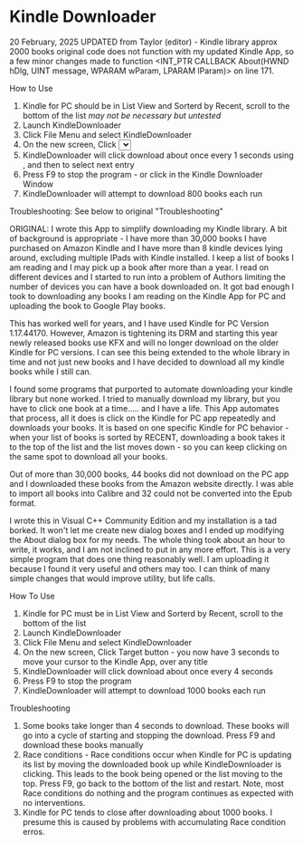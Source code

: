 # Kindle Downloader
20 February, 2025 UPDATED
from Taylor (editor) - Kindle library approx 2000 books
original code does not function with my updated Kindle App, so a few minor changes made to function <INT_PTR CALLBACK About(HWND hDlg, UINT message, WPARAM wParam, LPARAM lParam)> on line 171. 


How to Use
1. Kindle for PC should be in List View and Sorterd by Recent, scroll to the bottom of the list *may not be necessary but untested*
2. Launch KindleDownloader
3. Click File Menu and select KindleDownloader
4. On the new screen, Click <Select Kindle Book List> - you now have 3 seconds to move your cursor to the Kindle App Window, and SELECT a book entry -- do NOT open the drop down menu
5. KindleDownloader will click download about once every 1 seconds using <Enter>, and then <UpArrow> to select next entry
6. Press F9 to stop the program - or click <EXIT> in the Kindle Downloader Window
7. KindleDownloader will attempt to download 800 books each run


Troubleshooting:
See below to original "Troubleshooting"




ORIGINAL:
I wrote this App to simplify downloading my Kindle library. A bit of background is appropriate - I have more than 30,000 books I have purchased on Amazon Kindle and I have more than 8 kindle devices lying around, excluding multiple IPads with Kindle installed. I keep a list of books I am reading and I may pick up a book after more than a year. I read on different devices and I started to run into a problem of Authors limiting the number of devices you can have a book downloaded on. It got bad enough I took to downloading any books I am reading on the Kindle App for PC and uploading the book to Google Play books.


This has worked well for years, and I have used Kindle for PC Version 1.17.44170. However, Amazon is tightening its DRM and starting this year newly released books use KFX and will no longer download on the older Kindle for PC versions. I can see this being extended to the whole library in time and not just new books and I have decided to download all my kindle books while I still can.


I found some programs that purported to automate downloading your kindle library but none worked. I tried to manually download my library, but you have to click one book at a time..... and I have a life. This App automates that process, all it does is click on the Kindle for PC app repeatedly and downloads your books. It is based on one specific Kindle for PC behavior - when your list of books is sorted by RECENT, downloading a book takes it to the top of the list and the list moves down - so you can keep clicking on the same spot to download all your books.


Out of more than 30,000 books, 44 books did not download on the PC app and I downloaded these books from the Amazon website directly. I was able to import all books into Calibre and 32 could not be converted into the Epub format.


I wrote this in Visual C++ Community Edition and my installation is a tad borked. It won't let me create new dialog boxes and I ended up modifying the About dialog box for my needs. The whole thing took about an hour to write, it works, and I am not inclined to put in any more effort. This is a very simple program that does one thing reasonably well. I am uploading it because I found it very useful and others may too. I can think of many simple changes that would improve utility, but life calls.


How To Use
1. Kindle for PC must be in List View and Sorterd by Recent, scroll to the bottom of the list
2. Launch KindleDownloader 
3. Click File Menu and select KindleDownloader
4. On the new screen, Click Target button - you now have 3 seconds to move your cursor to the Kindle App, over any title
5. KindleDownloader will click download about once every 4 seconds
6. Press F9 to stop the program
7. KindleDownloader will attempt to download 1000 books each run


Troubleshooting
1. Some books take longer than 4 seconds to download. These books will go into a cycle of starting and stopping the download. Press F9 and download these books manually
2. Race conditions - Race conditions occur when Kindle for PC is updating its list by moving the downloaded book up while KindleDownloader is clicking. This leads to the book being opened or the list moving to the top. Press F9, go back to the bottom of the list and restart. Note, most Race conditions do nothing and the program continues as expected with no interventions.
3. Kindle for PC tends to close after downloading about 1000 books. I presume this is caused by problems with accumulating Race condition erros.


